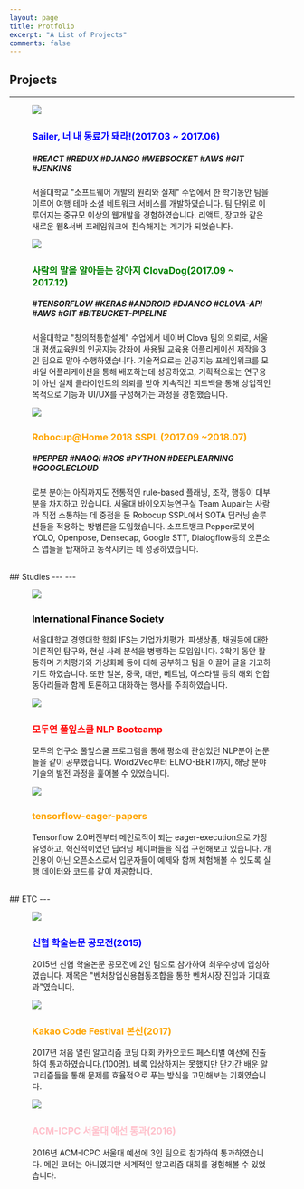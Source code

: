 ```yaml
---
layout: page
title: Protfolio
excerpt: "A List of Projects"
comments: false
---
```


## Projects
---
<figure class="third">
  <img class="img-project" src="/assets/img/portfolio/sailer.png">
  <img src="">
  <div>
  <h3> <a style="color:blue; text-decoration: none">Sailer, 너 내 동료가 돼라!(2017.03 ~ 2017.06)</a></h3>
  <h5>#REACT #REDUX #DJANGO #WEBSOCKET #AWS #GIT #JENKINS</h5>
  <p>서울대학교 "소프트웨어  개발의 원리와 실제" 수업에서 한 학기동안 팀을 이루어 여행 테마 소셜 네트워크 서비스를 개발하였습니다. 팀 단위로 이루어지는 중규모 이상의 웹개발을 경험하였습니다. 리액트, 장고와 같은 새로운 웹&서버 프레임워크에 친숙해지는 계기가 되었습니다.</p>
  </div>
</figure>


<figure class="third">
  <a href="https://www.youtube.com/watch?v=uTGALQZ-n4w"><img class="img-project" src="/assets/img/portfolio/clovadog.png"></a>
  <img src="">
  <div>
  <h3> <a style="color:green; text-decoration: none" href="https://www.youtube.com/watch?v=uTGALQZ-n4w">
  사람의 말을 알아듣는 강아지 ClovaDog(2017.09 ~ 2017.12)</a></h3>
  <h5>#TENSORFLOW #KERAS #ANDROID #DJANGO #CLOVA-API #AWS #GIT #BITBUCKET-PIPELINE</h5>
  <p>서울대학교 "창의적통합설계" 수업에서 네이버 Clova 팀의 의뢰로, 서울대 평생교육원의 인공지능 강좌에 사용될 교육용 어플리케이션 제작을 3인 팀으로 맡아 수행하였습니다. 기술적으로는 인공지능 프레임워크를 모바일 어플리케이션을 통해 배포하는데 성공하였고, 기획적으로는 연구용이 아닌 실제 클라이언트의 의뢰를 받아 지속적인 피드백을 통해 상업적인 목적으로 기능과 UI/UX를 구성해가는 과정을 경험했습니다.</p>
  </div>
</figure>


<figure class="third">
  <a href="https://bi.snu.ac.kr/Robocup/2018/index.html"><img class="img-project" src="/assets/img/portfolio/pepper2.jpeg"></a>
  <img src="">
  <div>
  <h3> <a style="color:orange; text-decoration: none" href="https://bi.snu.ac.kr/Robocup/2018/index.html">Robocup@Home 2018 SSPL (2017.09 ~2018.07)</a></h3>
  <h5>#PEPPER #NAOQI #ROS #PYTHON #DEEPLEARNING #GOOGLECLOUD</h5>
  <p>로봇 분야는 아직까지도 전통적인 rule-based 플래닝, 조작, 행동이 대부분을 차지하고 있습니다. 서울대 바이오지능연구실 Team Aupair는 사람과 직접 소통하는 데 중점을 둔 Robocup SSPL에서 SOTA 딥러닝 솔루션들을 적용하는 방법론을 도입했습니다. 소프트뱅크 Pepper로봇에 YOLO, Openpose, Densecap, Google STT, Dialogflow등의 오픈소스 앱들을 탑재하고 동작시키는 데 성공하였습니다.</p>
  </div>
</figure>

<br/>
## Studies
---
---

<figure class="third">
  <a href="http://www.e-ifs.com/"><img class="img-project" src="/assets/img/portfolio/ifs.png"></a>
  <img src="">
  <div>
  <h3> <a style="color:black; text-decoration: none" href="http://www.e-ifs.com/">International Finance Society</a></h3>
  <p>서울대학교 경영대학 학회 IFS는 기업가치평가, 파생상품, 채권등에 대한 이론적인 탐구와, 현실 사례 분석을 병행하는 모임입니다. 3학기 동안 활동하며 가치평가와 가상화폐 등에 대해 공부하고 팀을 이끌어 글을 기고하기도 하였습니다. 또한 일본, 중국, 대만, 베트남, 이스라엘 등의 해외 연합 동아리들과 함께 토론하고 대화하는 행사를 주최하였습니다.</p>
  </div>
</figure>

<figure class="third">
  <a href="https://github.com/modulabs/NLP-bootcamp"><img class="img-project" src="/assets/img/portfolio/nlpbootcamp.png"></a>
  <img src="">
  <div>
  <h3> <a style="color:red; text-decoration: none" href="https://github.com/modulabs/NLP-bootcamp">모두연 풀잎스쿨 NLP Bootcamp</a></h3>
  <p>모두의 연구소 풀잎스쿨 프로그램을 통해 평소에 관심있던 NLP분야 논문들을 같이 공부했습니다. Word2Vec부터 ELMO-BERT까지, 해당 분야 기술의 발전 과정을 훑어볼 수 있었습니다.</p>
  </div>
</figure>

<figure class="third">
  <a href="https://github.com/art28/tensorflow-eager-papers"><img class="img-project" src="/assets/img/portfolio/eager.png"></a>
  <img src="">
  <div>
  <h3> <a style="color:orange; text-decoration: none" href="https://github.com/art28/tensorflow-eager-papers">tensorflow-eager-papers</a></h3>
  <p>Tensorflow 2.0버전부터 메인로직이 되는 eager-execution으로 가장 유명하고, 혁신적이었던 딥러닝 페이퍼들을 직접 구현해보고 있습니다. 개인용이 아닌 오픈소스로서 입문자들이 예제와 함께 체험해볼 수 있도록 실행 데이터와 코드를 같이 제공합니다.</p>
  </div>
</figure>

<br/>
## ETC
---
<figure class="third">
  <a href="http://www.cu.co.kr/CPSN090500.do?brd_no=294&pgm_code=MP020250&pageNo=&pageGNo="><img class="img-project" src="/assets/img/portfolio/sinhyub.png"></a>
  <img src="">
  <div>
  <h3> <a style="color:blue; text-decoration: none" href="http://www.cu.co.kr/CPSN090500.do?brd_no=294&pgm_code=MP020250&pageNo=&pageGNo=">신협 학술논문 공모전(2015)</a></h3>
  <p>2015년 신협 학술논문 공모전에 2인 팀으로 참가하여 최우수상에 입상하였습니다. 제목은 "벤처창업신용협동조합을 통한 벤처시장 진입과 기대효과"였습니다.</p>
  </div>
</figure>

<figure class="third">
  <img class="img-project" src="/assets/img/portfolio/kakao_codefestival.png">
  <img src="">
  <div>
  <h3> <a style="color:orange; text-decoration: none">Kakao Code Festival 본선(2017)</a></h3>
  <p>2017년 처음 열린 알고리즘 코딩 대회 카카오코드 페스티벌 예선에 진출하여 통과하였습니다.(100명). 비록 입상하지는 못했지만 단기간 배운 알고리즘들을 통해 문제를 효율적으로 푸는 방식을 고민해보는 기회였습니다.</p>
  </div>
</figure>

<figure class="third">
  <img class="img-project" src="/assets/img/portfolio/acm-icpc.png">
  <img src="">
  <div>
  <h3> <a style="color:pink; text-decoration: none">ACM-ICPC 서울대 예선 통과(2016)</a></h3>
  <p>2016년 ACM-ICPC 서울대 예선에 3인 팀으로 참가하여 통과하였습니다. 메인 코더는 아니였지만 세계적인 알고리즘 대회를 경험해볼 수 있었습니다.</p>
  </div>
</figure>
